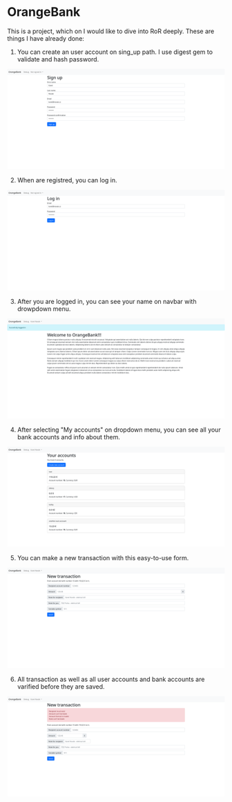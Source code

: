 # OrangeBank
This is a project, which on I would like to dive into RoR deeply. These are things I have already done:

1. You can create an user account on sing_up path. I use digest gem to validate and hash password.
<img src="screenshots/sign_up.png">

2. When are registred, you can log in.
<img src="screenshots/log_in.png">

3. After you are logged in, you can see your name on navbar with drowpdown menu.
<img src="screenshots/logged_in.png">

4. After selecting "My accounts" on dropdown menu, you can see all your bank accounts and info about them.
<img src="screenshots/accounts.png">

5. You can make a new transaction with this easy-to-use form.
<img src="screenshots/new_transaction.png">

6. All transaction as well as all user accounts and bank accounts are varified before they are saved.
<img src="screenshots/new_transaction-varefication.png">